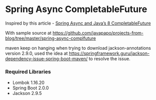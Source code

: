 # Spring Async CompletableFuture

Inspired by this article - [Spring Async and Java’s 8 CompletableFuture](https://www.javacodegeeks.com/2016/04/spring-async-javas-8-completablefuture.html)

With sample source at https://github.com/javapapo/projects-from-blog/tree/master/spring-async-complfuture

maven keep on hanging when trying to download jackson-annotations version 2.9.0, used the idea at https://springframework.guru/jackson-dependency-issue-spring-boot-maven/ to resolve the issue.

###  Required Libraries
* Lombok 1.16.20
* Spring Boot 2.0.0
* Jackson 2.9.5